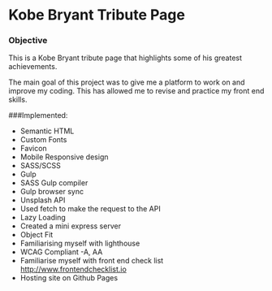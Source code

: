 # Kobe Bryant Tribute Page 

### Objective

This is a Kobe Bryant tribute page that highlights some of his greatest achievements. 

The main goal of this project was to give me a platform to work on and improve my coding. This has allowed me to revise and practice my front end skills. 

###Implemented:
- Semantic HTML 
- Custom Fonts 
- Favicon
- Mobile Responsive design
- SASS/SCSS
- Gulp
- SASS Gulp compiler
- Gulp browser sync
- Unsplash API 
- Used fetch to make the request to the API
- Lazy Loading
- Created a mini express server 
- Object Fit
- Familiarising myself with lighthouse 
- WCAG Compliant -A, AA
- Familiarise myself with front end check list <http://www.frontendchecklist.io>
- Hosting site on Github Pages


